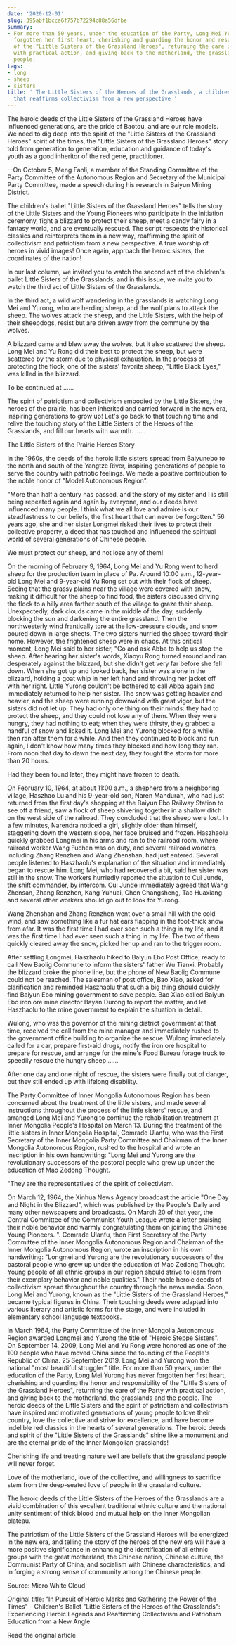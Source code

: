 ```yaml
---
date: '2020-12-01'
slug: 395abf1bcca6f757b72294c88a56dfbe
summary:
- For more than 50 years, under the education of the Party, Long Mei Yurong has never
  forgotten her first heart, cherishing and guarding the honor and responsibility
  of the "Little Sisters of the Grassland Heroes", returning the care of the Party
  with practical action, and giving back to the motherland, the grasslands and the
  people.
tags:
- long
- sheep
- sisters
title: ' The Little Sisters of the Heroes of the Grasslands, a children''s ballet
  that reaffirms collectivism from a new perspective '
---
```


 The heroic deeds of the Little Sisters of the Grassland Heroes have influenced generations, are the pride of Baotou, and are our role models. We need to dig deep into the spirit of the "Little Sisters of the Grassland Heroes" spirit of the times, the "Little Sisters of the Grassland Heroes" story told from generation to generation, education and guidance of today's youth as a good inheritor of the red gene, practitioner.

--On October 5, Meng Fanli, a member of the Standing Committee of the Party Committee of the Autonomous Region and Secretary of the Municipal Party Committee, made a speech during his research in Baiyun Mining District.

The children's ballet "Little Sisters of the Grassland Heroes" tells the story of the Little Sisters and the Young Pioneers who participate in the initiation ceremony, fight a blizzard to protect their sheep, meet a candy fairy in a fantasy world, and are eventually rescued. The script respects the historical classics and reinterprets them in a new way, reaffirming the spirit of collectivism and patriotism from a new perspective. A true worship of heroes in vivid images! Once again, approach the heroic sisters, the coordinates of the nation!

In our last column, we invited you to watch the second act of the children's ballet Little Sisters of the Grasslands, and in this issue, we invite you to watch the third act of Little Sisters of the Grasslands.

In the third act, a wild wolf wandering in the grasslands is watching Long Mei and Yurong, who are herding sheep, and the wolf plans to attack the sheep. The wolves attack the sheep, and the Little Sisters, with the help of their sheepdogs, resist but are driven away from the commune by the wolves.

A blizzard came and blew away the wolves, but it also scattered the sheep. Long Mei and Yu Rong did their best to protect the sheep, but were scattered by the storm due to physical exhaustion. In the process of protecting the flock, one of the sisters' favorite sheep, "Little Black Eyes," was killed in the blizzard.

To be continued at ......

The spirit of patriotism and collectivism embodied by the Little Sisters, the heroes of the prairie, has been inherited and carried forward in the new era, inspiring generations to grow up! Let's go back to that touching time and relive the touching story of the Little Sisters of the Heroes of the Grasslands, and fill our hearts with warmth. ......

The Little Sisters of the Prairie Heroes Story

In the 1960s, the deeds of the heroic little sisters spread from Baiyunebo to the north and south of the Yangtze River, inspiring generations of people to serve the country with patriotic feelings. We made a positive contribution to the noble honor of "Model Autonomous Region".

"More than half a century has passed, and the story of my sister and I is still being repeated again and again by everyone, and our deeds have influenced many people. I think what we all love and admire is our steadfastness to our beliefs, the first heart that can never be forgotten." 56 years ago, she and her sister Longmei risked their lives to protect their collective property, a deed that has touched and influenced the spiritual world of several generations of Chinese people.

We must protect our sheep, and not lose any of them!

On the morning of February 9, 1964, Long Mei and Yu Rong went to herd sheep for the production team in place of Pa. Around 10:00 a.m., 12-year-old Long Mei and 9-year-old Yu Rong set out with their flock of sheep. Seeing that the grassy plains near the village were covered with snow, making it difficult for the sheep to find food, the sisters discussed driving the flock to a hilly area farther south of the village to graze their sheep. Unexpectedly, dark clouds came in the middle of the day, suddenly blocking the sun and darkening the entire grassland. Then the northwesterly wind frantically tore at the low-pressure clouds, and snow poured down in large sheets. The two sisters hurried the sheep toward their home. However, the frightened sheep were in chaos. At this critical moment, Long Mei said to her sister, "Go and ask Abba to help us stop the sheep. After hearing her sister's words, Xiaoyu Rong turned around and ran desperately against the blizzard, but she didn't get very far before she fell down. When she got up and looked back, her sister was alone in the blizzard, holding a goat whip in her left hand and throwing her jacket off with her right. Little Yurong couldn't be bothered to call Abba again and immediately returned to help her sister. The snow was getting heavier and heavier, and the sheep were running downwind with great vigor, but the sisters did not let up. They had only one thing on their minds: they had to protect the sheep, and they could not lose any of them. When they were hungry, they had nothing to eat; when they were thirsty, they grabbed a handful of snow and licked it. Long Mei and Yurong blocked for a while, then ran after them for a while. And then they continued to block and run again, I don't know how many times they blocked and how long they ran. From noon that day to dawn the next day, they fought the storm for more than 20 hours.

Had they been found later, they might have frozen to death.

On February 10, 1964, at about 11:00 a.m., a shepherd from a neighboring village, Haszhao Lu and his 9-year-old son, Naren Mandurah, who had just returned from the first day's shopping at the Baiyun Ebo Railway Station to see off a friend, saw a flock of sheep shivering together in a shallow ditch on the west side of the railroad. They concluded that the sheep were lost. In a few minutes, Narendra noticed a girl, slightly older than himself, staggering down the western slope, her face bruised and frozen. Haszhaolu quickly grabbed Longmei in his arms and ran to the railroad room, where railroad worker Wang Fuchen was on duty, and several railroad workers, including Zhang Renzhen and Wang Zhenshan, had just entered. Several people listened to Haszhaolu's explanation of the situation and immediately began to rescue him. Long Mei, who had recovered a bit, said her sister was still in the snow. The workers hurriedly reported the situation to Cui Junde, the shift commander, by intercom. Cui Junde immediately agreed that Wang Zhensan, Zhang Renzhen, Kang Yuhuai, Chen Changsheng, Tao Huaxiang and several other workers should go out to look for Yurong.

Wang Zhenshan and Zhang Renzhen went over a small hill with the cold wind, and saw something like a fur hat ears flapping in the foot-thick snow from afar. It was the first time I had ever seen such a thing in my life, and it was the first time I had ever seen such a thing in my life. The two of them quickly cleared away the snow, picked her up and ran to the trigger room.

After settling Longmei, Haszhaolu hiked to Baiyun Ebo Post Office, ready to call New Baolig Commune to inform the sisters' father Wu Tianxi. Probably the blizzard broke the phone line, but the phone of New Baolig Commune could not be reached. The salesman of post office, Bao Xiao, asked for clarification and reminded Haszhaolu that such a big thing should quickly find Baiyun Ebo mining government to save people. Bao Xiao called Baiyun Ebo iron ore mine director Bayan Durong to report the matter, and let Haszhaolu to the mine government to explain the situation in detail.

Wulong, who was the governor of the mining district government at that time, received the call from the mine manager and immediately rushed to the government office building to organize the rescue. Wulong immediately called for a car, prepare first-aid drugs, notify the iron ore hospital to prepare for rescue, and arrange for the mine's Food Bureau forage truck to speedily rescue the hungry sheep ......

After one day and one night of rescue, the sisters were finally out of danger, but they still ended up with lifelong disability.

The Party Committee of Inner Mongolia Autonomous Region has been concerned about the treatment of the little sisters, and made several instructions throughout the process of the little sisters' rescue, and arranged Long Mei and Yurong to continue the rehabilitation treatment at Inner Mongolia People's Hospital on March 13. During the treatment of the little sisters in Inner Mongolia Hospital, Comrade Ulanfu, who was the First Secretary of the Inner Mongolia Party Committee and Chairman of the Inner Mongolia Autonomous Region, rushed to the hospital and wrote an inscription in his own handwriting: "Long Mei and Yurong are the revolutionary successors of the pastoral people who grew up under the education of Mao Zedong Thought.

"They are the representatives of the spirit of collectivism.

On March 12, 1964, the Xinhua News Agency broadcast the article "One Day and Night in the Blizzard", which was published by the People's Daily and many other newspapers and broadcasts. On March 20 of that year, the Central Committee of the Communist Youth League wrote a letter praising their noble behavior and warmly congratulating them on joining the Chinese Young Pioneers. ". Comrade Ulanfu, then First Secretary of the Party Committee of the Inner Mongolia Autonomous Region and Chairman of the Inner Mongolia Autonomous Region, wrote an inscription in his own handwriting: "Longmei and Yurong are the revolutionary successors of the pastoral people who grew up under the education of Mao Zedong Thought. Young people of all ethnic groups in our region should strive to learn from their exemplary behavior and noble qualities." Their noble heroic deeds of collectivism spread throughout the country through the news media. Soon, Long Mei and Yurong, known as the "Little Sisters of the Grassland Heroes," became typical figures in China. Their touching deeds were adapted into various literary and artistic forms for the stage, and were included in elementary school language textbooks.

In March 1964, the Party Committee of the Inner Mongolia Autonomous Region awarded Longmei and Yurong the title of "Heroic Steppe Sisters". On September 14, 2009, Long Mei and Yu Rong were honored as one of the 100 people who have moved China since the founding of the People's Republic of China. 25 September 2019. Long Mei and Yurong won the national "most beautiful struggler" title. For more than 50 years, under the education of the Party, Long Mei Yurong has never forgotten her first heart, cherishing and guarding the honor and responsibility of the "Little Sisters of the Grassland Heroes", returning the care of the Party with practical action, and giving back to the motherland, the grasslands and the people. The heroic deeds of the Little Sisters and the spirit of patriotism and collectivism have inspired and motivated generations of young people to love their country, love the collective and strive for excellence, and have become indelible red classics in the hearts of several generations. The heroic deeds and spirit of the "Little Sisters of the Grasslands" shine like a monument and are the eternal pride of the Inner Mongolian grasslands!

Cherishing life and treating nature well are beliefs that the grassland people will never forget.

Love of the motherland, love of the collective, and willingness to sacrifice stem from the deep-seated love of people in the grassland culture.

The heroic deeds of the Little Sisters of the Heroes of the Grasslands are a vivid combination of this excellent traditional ethnic culture and the national unity sentiment of thick blood and mutual help on the Inner Mongolian plateau.

The patriotism of the Little Sisters of the Grassland Heroes will be energized in the new era, and telling the story of the heroes of the new era will have a more positive significance in enhancing the identification of all ethnic groups with the great motherland, the Chinese nation, Chinese culture, the Communist Party of China, and socialism with Chinese characteristics, and in forging a strong sense of community among the Chinese people.

Source: Micro White Cloud

Original title: "In Pursuit of Heroic Marks and Gathering the Power of the Times" - Children's Ballet "Little Sisters of the Heroes of the Grasslands": Experiencing Heroic Legends and Reaffirming Collectivism and Patriotism Education from a New Angle

Read the original article

 
        